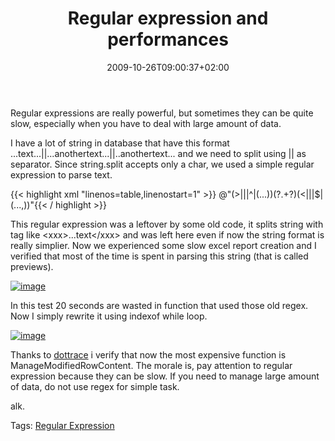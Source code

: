 ﻿---
title: "Regular expression and performances"
description: ""
date: 2009-10-26T09:00:37+02:00
draft: false
tags: [NET framework]
categories: [NET framework]
---
Regular expressions are really powerful, but sometimes they can be quite slow, especially when you have to deal with large amount of data.

I have a lot of string in database that have this format ...text...||...anothertext...||..anothertext... and we need to split using || as separator. Since string.split accepts only a char, we used a simple regular expression to parse text.

{{< highlight xml "linenos=table,linenostart=1" >}}
@"(>|\||^|(\.\.\.))(?<prev>.+?)(<|\||$|(\.\.\.,))"{{< / highlight >}}

<!-- Code inserted with Steve Dunn's Windows Live Writer Code Formatter Plugin.  http://dunnhq.com -->

This regular expression was a leftover by some old code, it splits string with tag like &lt;xxx&gt;...text&lt;/xxx&gt; and was left here even if now the string format is really simplier. Now we experienced some slow excel report creation and I verified that most of the time is spent in parsing this string (that is called previews).

[![image](https://www.codewrecks.com/blog/wp-content/uploads/2009/10/image-thumb18.png "image")](https://www.codewrecks.com/blog/wp-content/uploads/2009/10/image18.png)

In this test 20 seconds are wasted in function that used those old regex. Now I simply rewrite it using indexof while loop.

[![image](https://www.codewrecks.com/blog/wp-content/uploads/2009/10/image-thumb19.png "image")](https://www.codewrecks.com/blog/wp-content/uploads/2009/10/image19.png)

Thanks to [dottrace](http://www.jetbrains.com/profiler/index.html) i verify that now the most expensive function is ManageModifiedRowContent. The morale is, pay attention to regular expression because they can be slow. If you need to manage large amount of data, do not use regex for simple task.

alk.

Tags: [Regular Expression](http://technorati.com/tag/Regular%20Expression)
